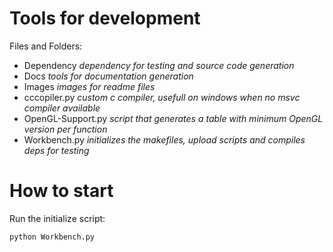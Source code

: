 # Tools for development

Files and Folders:
- Dependency _dependency for testing and source code generation_
- Docs _tools for documentation generation_
- Images _images for readme files_
- cccopiler.py _custom c compiler, usefull on windows when no msvc compiler available_
- OpenGL-Support.py _script that generates a table with minimum OpenGL version per function_
- Workbench.py _initializes the makefiles, upload scripts and compiles deps for testing_

# How to start

Run the initialize script:
```
python Workbench.py
```
